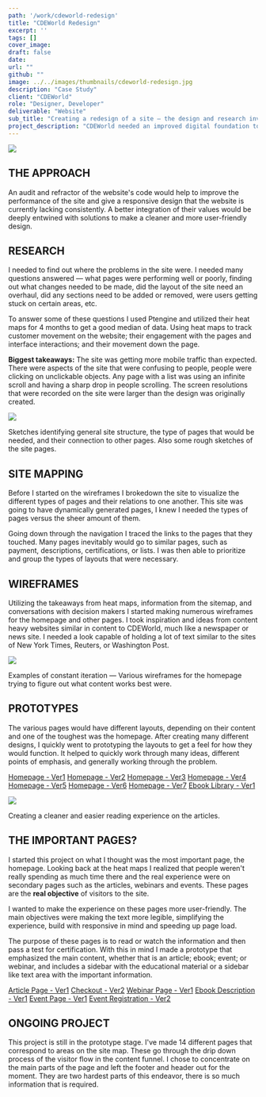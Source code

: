 ```yaml
---
path: '/work/cdeworld-redesign'
title: "CDEWorld Redesign"
excerpt: ''
tags: []
cover_image:
draft: false
date:
url: ""
github: ""
image: ../../images/thumbnails/cdeworld-redesign.jpg
description: "Case Study"
client: "CDEWorld"
role: "Designer, Developer"
deliverable: "Website"
sub_title: "Creating a redesign of a site — the design and research involved"
project_description: "CDEWorld needed an improved digital foundation to facilitate the increase in mobile and tablet traffic. With this improvement they also wanted to identify user experience improvements, develop a site that better conveyed their company values, and have an audit of their development practices and assets."
---
```


![](/static/Macbook-Article-1-39370fef37751cb6de6f1cd3a2be4a97.png)

## THE APPROACH

An audit and refractor of the website's code would help to improve the performance of the site and give a responsive design that the website is currently lacking consistently. A better integration of their values would be deeply entwined with solutions to make a cleaner and more user-friendly design.

## RESEARCH

I needed to find out where the problems in the site were. I needed many questions answered — what pages were performing well or poorly, finding out what changes needed to be made, did the layout of the site need an overhaul, did any sections need to be added or removed, were users getting stuck on certain areas, etc.

To answer some of these questions I used Ptengine and utilized their heat maps for 4 months to get a good median of data. Using heat maps to track customer movement on the website; their engagement with the pages and interface interactions; and their movement down the page.

**Biggest takeaways:** The site was getting more mobile traffic than expected. There were aspects of the site that were confusing to people, people were clicking on unclickable objects. Any page with a list was using an infinite scroll and having a sharp drop in people scrolling. The screen resolutions that were recorded on the site were larger than the design was originally created.

![](/static/dribbble-portfolio-b05552618c505d177f44b589aaeae591.png)
<div class="quote">Sketches identifying general site structure, the type of pages that would be needed, and their connection to other pages. Also some rough sketches of the site pages.</div>

## SITE MAPPING

Before I started on the wireframes I brokedown the site to visualize the different types of pages and their relations to one another. This site was going to have dynamically generated pages, I knew I needed the types of pages versus the sheer amount of them.

Going down through the navigation I traced the links to the pages that they touched. Many pages inevitably would go to similar pages, such as payment, descriptions, certifications, or lists. I was then able to prioritize and group the types of layouts that were necessary.

## WIREFRAMES

Utilizing the takeaways from heat maps, information from the sitemap, and conversations with decision makers I started making numerous wireframes for the homepage and other pages. I took inspiration and ideas from content heavy websites similar in content to CDEWorld, much like a newspaper or news site. I needed a look capable of holding a lot of text similar to the sites of New York Times, Reuters, or Washington Post.

![](/static/Homepage-v2-2f6628cdc537a341bebd8ac48c78058f.jpg)
<div class="quote">Examples of constant iteration — Various wireframes for the homepage trying to figure out what content works best were.</div>

## PROTOTYPES

The various pages would have different layouts, depending on their content and one of the toughest was the homepage. After creating many different designs, I quickly went to prototyping the layouts to get a feel for how they would function. It helped to quickly work through many ideas, different points of emphasis, and generally working through the problem.

<a href="https://toripugh.com/prototype/cdew-test-v1/Grid-%20Redesign-3/Grid%20-%20Test3.html" target="_blank">Homepage - Ver1</a>
<a href="https://toripugh.com/prototype/cdew-test-v1/Grid-%20Redesign/Grid%20-%20Test.html" target="_blank">Homepage - Ver2</a>
<a href="https://toripugh.com/prototype/cdew-test-v1/Homepage.html" target="_blank">Homepage - Ver3</a>
<a href="https://toripugh.com/prototype/cdew-test-v1/hp2/" target="_blank">Homepage - Ver4</a>
<a href="https://toripugh.com/prototype/cdew-test-v1/hp3/" target="_blank">Homepage - Ver5</a>
<a href="https://toripugh.com/prototype/cdew-test-v1/hp4/" target="_blank">Homepage - Ver6</a>
<a href="https://toripugh.com/prototype/cdew-test-v2/Prototype-Version3.html" target="_blank">Homepage - Ver7</a>
<a href="https://toripugh.com/prototype/cdew-test-v1/Grid-%20Redesign-2/Grid%20-%20Test2.html" target="_blank">Ebook Library - Ver1</a>

![](/static/vpdesigns-v3-d644442d3fdafa1f4e82326404ebf15c.png)
<div class="quote">Creating a cleaner and easier reading experience on the articles.</div>

## THE IMPORTANT PAGES?

I started this project on what I thought was the most important page, the homepage. Looking back at the heat maps I realized that people weren't really spending as much time there and the real experience were on secondary pages such as the articles, webinars and events. These pages are the **real objective** of visitors to the site.

I wanted to make the experience on these pages more user-friendly. The main objectives were making the text more legible, simplifying the experience, build with responsive in mind and speeding up page load.

The purpose of these pages is to read or watch the information and then pass a test for certification. With this in mind I made a prototype that emphasized the main content, whether that is an article; ebook; event; or webinar, and includes a sidebar with the educational material or a sidebar like text area with the important information.

<a href="https://toripugh.com/prototype/cdew-test-v2/Prototype-Version1.html" target="_blank">Article Page - Ver1</a>
<a href="https://toripugh.com/prototype/cdew-test-v2/Prototype-Version5-B.html" target="_blank">Checkout - Ver2</a>
<a href="https://toripugh.com/prototype/cdew-test-v2/Prototype-Version10.html">Webinar Page - Ver1</a>
<a href="https://toripugh.com/prototype/cdew-test-v2/Prototype-Version6.html">Ebook Description - Ver1</a>
<a href="https://toripugh.com/prototype/cdew-test-v2/Prototype-Version9.html">Event Page - Ver1</a>
<a href="https://toripugh.com/prototype/cdew-test-v2/Prototype-Version11.html">Event Registration - Ver2</a>

## ONGOING PROJECT

This project is still in the prototype stage. I've made 14 different pages that correspond to areas on the site map. These go through the drip down process of the visitor flow in the content funnel. I chose to concentrate on the main parts of the page and left the footer and header out for the moment. They are two hardest parts of this endeavor, there is so much information that is required.